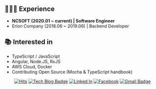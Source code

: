 ## 👩🏻‍💻 Experience
- **NCSOFT (2020.01 ~ current) | Software Engineer**
- Erion Company (2018.06 ~ 2019.06) | Backend Developer


## 📚 Interested in
- TypeScript / JavaScript
- Angular, Node.JS, RxJS
- AWS Cloud, Docker
- Contributing Open Source (Mocha & TypeScript handbook)

<div align=center>
  
[![Hits](https://hits.seeyoufarm.com/api/count/incr/badge.svg?url=https%3A%2F%2Fgithub.com%2Fseohyun0120%2Fhit-counter)](https://hits.seeyoufarm.com)
[![Tech Blog Badge](https://img.shields.io/badge/-Tech%20blog-black?style=flat-square&logo=Github&logoColor=white)](https://seohyun0120.tistory.com/)
[![Linked In](https://img.shields.io/badge/-Linked%20In-blue?style=flat-square&logo=LinkedIn&logoColor=white)](https://www.linkedin.com/in/seohyunyoon/)
[![Facebook](https://img.shields.io/badge/facebook-1877f2?style=flat-square&logo=facebook&logoColor=white)](https://www.facebook.com/Yoonseohyun/)
[![Gmail Badge](https://img.shields.io/badge/-Contact%20Me-d14836?style=flat-square&logo=Gmail&logoColor=white&link=mailto:sarahseohyun@gmail.com)](mailto:sarahseohyun@gmail.com)

</div>
